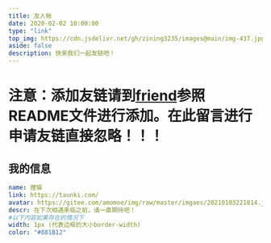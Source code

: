 ```yaml
---
title: 友人帐
date: 2020-02-02 10:00:00
type: "link"
top_img: https://cdn.jsdelivr.net/gh/zining3235/images@main/img-437.jpg
aside: false
description: 快来我们一起友链吧！
---
```



# 注意：添加友链请到[friend](https://gitee.com/amomoe/friend)参照README文件进行添加。在此留言进行申请友链直接忽略！！！


## 我的信息
```yaml
name: 狸猫
link: https://taunki.com/
avatar: https://gitee.com/amomoe/img/raw/master/imgaes/20210103221814.jpg
descr: 在下次相遇来临之前，请一直期待吧！
#以下内容如果存在的情况下
width: 1px (代表边框的大小border-width)
color: "#881B12"
```
